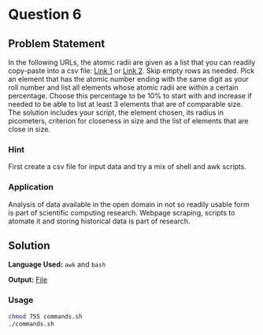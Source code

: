 # Question 6

## Problem Statement
In the following URLs, the atomic radii are given as a list that you can readily copy-paste into a csv file: [Link 1](http://crystalmaker.com/support/tutorials/atomic-radii/index.html) or [Link 2](https://en.wikipedia.org/wiki/Atomic_radii_of_the_elements_(data_page)). Skip empty rows as needed. Pick an element that has the atomic number ending with the
same digit as your roll number and list all elements whose atomic radii are within a certain percentage. Choose this percentage to be 10% to start with and increase if needed to be able to list at least 3 elements that are of comparable size. The solution includes your script, the element chosen, its radius in picometers, criterion for closeness in size and the list of elements that are close in size.

### Hint
First create a csv file for input data and try a mix of shell and awk scripts.

### Application
Analysis of data available in the open domain in not so readily usable form is part of scientific computing research. Webpage scraping, scripts to atomate it and storing historical data is part of research.

## Solution

**Language Used:** `awk` and `bash`

**Output:** [File](Similar.csv)

### Usage

```bash
chmod 755 commands.sh
./commands.sh 
``` 